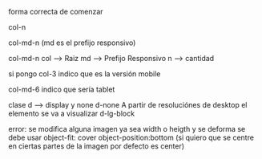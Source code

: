 forma correcta de comenzar
<!-- container -- rows -- col -->

col-n 
 

col-md-n (md es el prefijo responsivo)

col-md-n
col --> Raiz 
md --> Prefijo Responsivo
n --> cantidad

si pongo col-3 indico que es la versión mobile

col-md-6 indico que sería tablet

clase d --> display y none 
d-none
A partir de resoluciónes de desktop el elemento se va a visualizar
d-lg-block


error:
se modifica alguna imagen ya sea width o heigth  y se deforma se debe usar 
object-fit: cover
object-position:bottom (si quiero que se centre en ciertas partes de la imagen por defecto es center)
